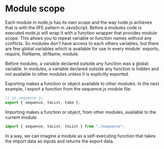 # Module scope

Each module in node.js has its own scope and the way node.js achieves that is with the IIFE pattern in JavaScript.
Before a modules code is executed node.js will wrap it with a function wrapper that provides module scope.
This allows you to repeat variable or function names without any conflicts.
So modules don't have access to each others variables, but there are few global variables which is available for use in every module` exports, require, fileName, dirName, module.

Before modules, a variable declared outside any function was a global variable. In modules, a variable declared outside any function is hidden and not available to other modules unless it is explicitly exported.

Exporting makes a function or object available to other modules. In the next example, I export a function from the sequence.js module file:

```js
// in sequence.js
export { sequence, toList, take };

```

Importing makes a function or object, from other modules, available to the current module.

```js
import { sequence, toList, toList } from "./sequence";
```

In a way, we can imagine a module as a self-executing function that takes the import data as inputs and returns the export data.


